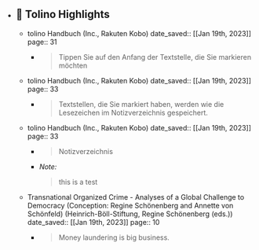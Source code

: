 - ## 📕 Tolino Highlights
	- tolino Handbuch (Inc., Rakuten Kobo)
	      date_saved:: [[Jan 19th, 2023]]
        page:: 31
		- > Tippen Sie auf den Anfang der Textstelle, die Sie markieren möchten
    

	- tolino Handbuch (Inc., Rakuten Kobo)
	      date_saved:: [[Jan 19th, 2023]]
        page:: 33
		- > Textstellen, die Sie markiert haben, werden wie die Lesezeichen im Notizverzeichnis gespeichert.
    

	- tolino Handbuch (Inc., Rakuten Kobo)
	      date_saved:: [[Jan 19th, 2023]]
        page:: 33
		- > Notizverzeichnis
      - *Note:*
        > this is a test

	- Transnational Organized Crime - Analyses of a Global Challenge to Democracy (Conception: Regine Schönenberg and Annette von Schönfeld) (Heinrich-Böll-Stiftung, Regine Schönenberg (eds.))
	      date_saved:: [[Jan 19th, 2023]]
        page:: 10
		- > Money laundering is big business.
    

